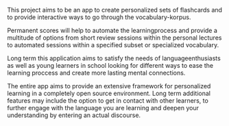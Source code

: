 This project aims to be an app to create personalized sets of flashcards and to provide interactive ways to go through the vocabulary-korpus.

Permanent scores will help to automate the learningprocess and provide a multitude of options from short review sessions within the personal lectures to automated sessions within a specified subset or specialized vocabulary.

Long term this application aims to satisfy the needs of languageenthusiasts as well as young learners in school looking for different ways to ease the learning proccess and create more lasting mental connections.

The entire app aims to provide an extensive framework for personalized learning in a completely open source environment. Long term additional features may include the option to get in contact with other learners, to further engage with the language you are learning and deepen your understanding by entering an actual discourse.
